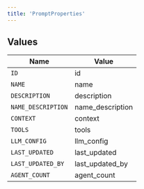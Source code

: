 ```yaml
---
title: 'PromptProperties'
---
```



## Values

| Name               | Value              |
| ------------------ | ------------------ |
| `ID`               | id                 |
| `NAME`             | name               |
| `DESCRIPTION`      | description        |
| `NAME_DESCRIPTION` | name_description   |
| `CONTEXT`          | context            |
| `TOOLS`            | tools              |
| `LLM_CONFIG`       | llm_config         |
| `LAST_UPDATED`     | last_updated       |
| `LAST_UPDATED_BY`  | last_updated_by    |
| `AGENT_COUNT`      | agent_count        |